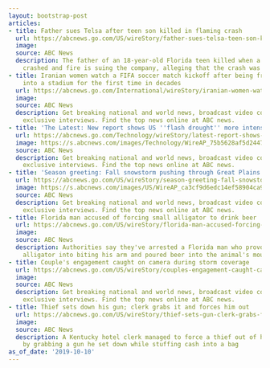 ```yaml
---
layout: bootstrap-post
articles:
- title: Father sues Telsa after teen son killed in flaming crash
  url: https://abcnews.go.com/US/wireStory/father-sues-telsa-teen-son-killed-flaming-crash-66182989
  image: 
  source: ABC News
  description: The father of an 18-year-old Florida teen killed when a Telsa sedan
    crashed and fire is suing the company, alleging that the crash was "entirely survivable."
- title: Iranian women watch a FIFA soccer match kickoff after being freely allowed
    into a stadium for the first time in decades
  url: https://abcnews.go.com/International/wireStory/iranian-women-watch-fifa-soccer-match-kickoff-freely-66182880
  image: 
  source: ABC News
  description: Get breaking national and world news, broadcast video coverage, and
    exclusive interviews. Find the top news online at ABC news.
- title: 'The Latest: New report shows US ''flash drought'' more intense'
  url: https://abcnews.go.com/Technology/wireStory/latest-report-shows-us-flash-drought-intense-66182368
  image: https://s.abcnews.com/images/Technology/WireAP_75b5628af5d24470bd99a9bc374049dd_16x9_992.jpg
  source: ABC News
  description: Get breaking national and world news, broadcast video coverage, and
    exclusive interviews. Find the top news online at ABC news.
- title: 'Season greeting: Fall snowstorm pushing through Great Plains'
  url: https://abcnews.go.com/US/wireStory/season-greeting-fall-snowstorm-pushing-great-plains-66182265
  image: https://s.abcnews.com/images/US/WireAP_ca3cf9d6edc14ef58904ca9408befd67_16x9_992.jpg
  source: ABC News
  description: Get breaking national and world news, broadcast video coverage, and
    exclusive interviews. Find the top news online at ABC news.
- title: Florida man accused of forcing small alligator to drink beer
  url: https://abcnews.go.com/US/wireStory/florida-man-accused-forcing-small-alligator-drink-beer-66182202
  image: 
  source: ABC News
  description: Authorities say they've arrested a Florida man who provoked a small
    alligator into biting his arm and poured beer into the animal's mouth
- title: Couple's engagement caught on camera during storm coverage
  url: https://abcnews.go.com/US/wireStory/couples-engagement-caught-camera-storm-coverage-66181932
  image: 
  source: ABC News
  description: Get breaking national and world news, broadcast video coverage, and
    exclusive interviews. Find the top news online at ABC news.
- title: Thief sets down his gun; clerk grabs it and forces him out
  url: https://abcnews.go.com/US/wireStory/thief-sets-gun-clerk-grabs-forces-66181931
  image: 
  source: ABC News
  description: A Kentucky hotel clerk managed to force a thief out of her workplace
    by grabbing a gun he set down while stuffing cash into a bag
as_of_date: '2019-10-10'
---
```


